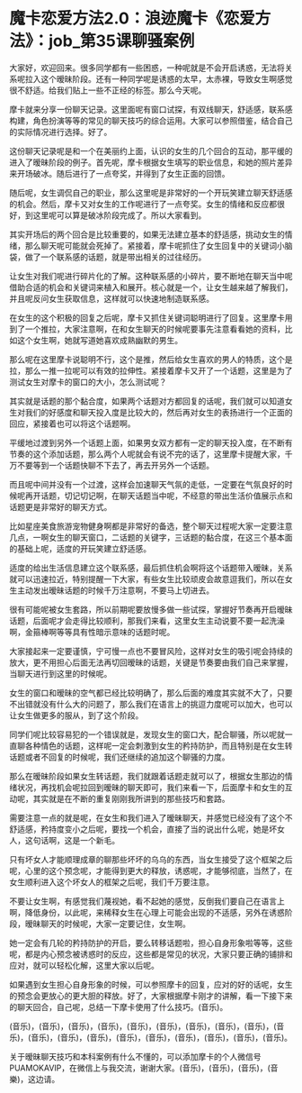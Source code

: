 # 魔卡恋爱方法2.0：浪迹魔卡《恋爱方法》：job_第35课聊骚案例

大家好，欢迎回来。很多同学都有一些困惑，一种呢就是不会开启诱惑，无法将关系呢拉入这个暧昧阶段。还有一种同学呢是诱惑的太早，太赤裸，导致女生啊感觉很不舒适。给我们贴上一些不正经的标签。那么今天呢。

摩卡就来分享一份聊天记录。这里面呢有窗口试探，有双线聊天，舒适感，联系感构建，角色扮演等等的常见的聊天技巧的综合运用。大家可以参照借鉴，结合自己的实际情况进行选择。好了。

这份聊天记录呢是和一个在美丽约上面，认识的女生的几个回合的互动，那平缓的进入了暧昧阶段的例子。首先呢，摩卡根据女生填写的职业信息，和她的照片差异来开场破冰。随后进行了一点夸奖，并得到了女生正面的回馈。

随后呢，女生调侃自己的职业，那么这里呢是非常好的一个开玩笑建立聊天舒适感的机会。然后，摩卡又对女生的工作呢进行了一点夸奖。女生的情绪和反应都很好，到这里呢可以算是破冰阶段完成了。所以大家看到。

其实开场后的两个回合是比较重要的，如果无法建立基本的舒适感，挑动女生的情绪，那么聊天呢可能就会死掉了。紧接着，摩卡呢抓住了女生回复中的关键词小脑袋，做了一个联系感的话题，就是带出相关的过往经历。

让女生对我们呢进行碎片化的了解。这种联系感的小碎片，要不断地在聊天当中呢借助合适的机会和关键词来植入和展开。核心就是一个，让女生越来越了解我们，并且呢反问女生获取信息，这样就可以快速地制造联系感。

在女生的这个积极的回复之后呢，摩卡又抓住关键词聪明进行了回复。这里摩卡用到了一个推拉，大家注意啊，在和女生聊天的时候呢要事先注意看看她的资料，比如这个女生啊，她就写道她喜欢成熟幽默的男生。

那么呢在这里摩卡说聪明不行，这个是推，然后给女生喜欢的男人的特质，这个是拉，那么一推一拉呢可以有效的拉伸性。紧接着摩卡又开了一个话题，这里是为了测试女生对摩卡的窗口的大小，怎么测试呢？

其实就是话题的那个黏合度，如果两个话题对方都回复的话呢，我们就可以知道女生对我们的好感度和聊天投入度是比较大的，然后再对女生的表扬进行一个正面的回应，紧接着也可以将这个话题啊。

平缓地过渡到另外一个话题上面，如果男女双方都有一定的聊天投入度，在不断有节奏的这个添加话题，那么两个人呢就会有说不完的话了，这里摩卡提醒大家，千万不要等到一个话题快聊不下去了，再去开另外一个话题。

而且呢中间并没有一个过渡，这样会加速聊天气氛的走低，一定要在气氛良好的时候呢再开话题，切记切记啊，在聊天话题当中呢，不经意的带出生活价值展示点和话题更是非常好的聊天方式。

比如星座美食旅游宠物健身啊都是非常好的备选，整个聊天过程呢大家一定要注意几点，一啊女生的聊天窗口，二话题的关键字，三话题的黏合度，在这三个基本面的基础上呢，适度的开玩笑建立舒适感。

适度的给出生活信息建立这个联系感，最后抓住机会啊将这个话题带入暧昧，关系就可以迅速拉近，特别提醒一下大家，有些女生比较顽皮会故意逗我们，所以在女生主动发出暧昧话题的时候千万注意啊，不要马上切进去。

很有可能呢被女生套路，所以前期呢要放慢多做一些试探，掌握好节奏再开启暧昧话题，后面呢才会走得比较顺利，那我们来看，这里女生主动说要不要一起洗澡啊，金箍棒啊等等具有性暗示意味的话题时呢。

大家接起来一定要谨慎，宁可慢一点也不要冒风险，这样对女生的吸引呢会持续的放大，更不用担心后面无法再切回暧昧的话题，关键是节奏要由我们自己来掌握，当聊天进行到这里的时候呢。

女生的窗口和暧昧的空气都已经比较明确了，那么后面的难度其实就不大了，只要不出错就没有什么大的问题了，那么我们在语言上的挑逗力度呢可以加大，也可以让女生做更多的服从，到了这个阶段。

同学们呢比较容易犯的一个错误就是，发现女生的窗口大，配合聊骚，所以呢就一直聊各种情色的话题，这样呢一定会刺激到女生的矜持防护，而且特别是在女生转话题或者不回复的时候呢，我们还继续的追加这个聊骚的力度。

那么在暧昧阶段如果女生转话题，我们就跟着话题走就可以了，根据女生那边的情绪状况，再找机会呢拉回到暧昧的聊天即可，我们来看一下，后面摩卡和女生的互动呢，其实就是在不断的重复刚刚我所讲到的那些技巧和套路。

需要注意一点的就是呢，在女生和我们进入了暧昧聊天，并感觉已经没有了这个不舒适感，矜持度变小之后呢，要找一个机会，直接了当的说出什么呢，她是坏女人，这句话啊，这是一个新毛。

只有坏女人才能顺理成章的聊那些坏坏的乌乌的东西，当女生接受了这个框架之后呢，心里的这个预念呢，才能得到更大的释放，诱惑呢，才能够彻底，当然了，在女生顺利进入这个坏女人的框架之后呢，我们千万要注意。

不要让女生啊，有感觉我们蔑视她，看不起她的感觉，反倒我们要自己在语言上啊，降低身份，以此呢，来稀释女生在心理上可能会出现的不适感，另外在诱惑阶段，暧昧聊天的时候呢，大家一定要记住，女生啊。

她一定会有几轮的矜持防护的开启，要么转移话题啦，担心自身形象啦等等，这些呢，都是内心预念被诱惑时的反应，这些都是常见的状况，大家只要正确的铺排和应对，就可以轻松化解，这里大家以后呢。

如果遇到女生担心自身形象的时候，可以参照摩卡的回复，应对的好的话呢，女生的预念会更放心的更大胆的释放。好了，大家根据摩卡刚才的讲解，看一下接下来的聊天回合，自己呢，总结一下摩卡使用了什么技巧。(音乐)。

(音乐)，(音乐)，(音乐)，(音乐)，(音乐)，(音乐)，(音乐)，(音乐)，(音乐)，(音乐)，(音乐)，(音乐)，(音乐)，(音乐)，(音乐)，(音乐)，(音乐)，(音乐)，(音乐)。

关于暧昧聊天技巧和本科案例有什么不懂的，可以添加摩卡的个人微信号PUAMOKAVIP，在微信上与我交流，谢谢大家。(音乐)，(音乐)，(音乐)，(音樂)，这边请。

